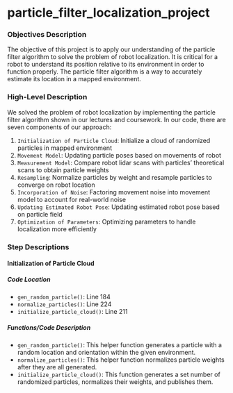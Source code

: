 # particle_filter_localization_project

### Objectives Description
The objective of this project is to apply our understanding of the particle filter algorithm to solve the problem of robot localization.  It is critical for a robot to understand its position relative to its environment in order to function properly.  The particle filter algorithm is a way to accurately estimate its location in a mapped environment.

### High-Level Description
We solved the problem of robot localization by implementing the particle filter algorithm shown in our lectures and coursework.  In our code, there are seven components of our approach:
1. `Initialization of Particle Cloud`: Initialize a cloud of randomized particles in mapped environment
2. `Movement Model`: Updating particle poses based on movements of robot
3. `Measurement Model`: Compare robot lidar scans with particles’ theoretical scans to obtain particle weights
4. `Resampling`: Normalize particles by weight and resample particles to converge on robot location
5. `Incorporation of Noise`: Factoring movement noise into movement model to account for real-world noise
6. `Updating Estimated Robot Pose`: Updating estimated robot pose based on particle field
7. `Optimization of Parameters`: Optimizing parameters to handle localization more efficiently

### Step Descriptions
#### Initialization of Particle Cloud
##### Code Location
* `gen_random_particle()`: Line 184
* `normalize_particles()`: Line 224
* `initialize_particle_cloud()`: Line 211
##### Functions/Code Description
* `gen_random_particle()`: This helper function generates a particle with a random location and orientation within the given environment.
* `normalize_particles()`: This helper function normalizes particle weights after they are all generated.
* `initialize_particle_cloud()`: This function generates a set number of randomized particles, normalizes their weights, and publishes them.
